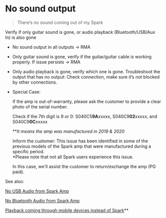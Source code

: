 # No sound output
> There’s no sound coming out of my Spark

Verify if only guitar sound is gone, or audio playback (Bluetooth/USB/Aux In) is also gone

-   No sound output in all outputs -> RMA
  
-   Only guitar sound is gone, verify if the guitar/guitar cable is working properly. If issue persists -> RMA
  
-   Only audio playback is gone, verify which one is gone. Troubleshoot the output that has no output: Check connection, make sure it’s not blocked by other connections.

  
  
  
- Special Case:

    If the amp is out-of-warranty, please ask the customer to provide a clear photo of the serial number.
  
    Check if the 7th digit is 9 or 0:
    S040C5**9A**xxxxx, S040C9**02**xxxxx, and S040C9**0C**xxxxx
    
    ***It means the amp was manufactured in 2019 & 2020*
  
    Inform the customer:
      This issue has been identified in some of the previous models of the Spark amp that were manufactured during a specific period.   
      *Please note that not all Spark users experience this issue.
  
    In this case, we'll assist the customer to return/exchange the amp (PG paid).


See also:  

[No USB Audio from Spark Amp](https://help.positivegrid.com/hc/en-us/articles/8280404570253-No-USB-Audio-from-Spark-Amp)

[No Bluetooth Audio from Spark Amp](https://help.positivegrid.com/hc/en-us/articles/8280403753229-No-Bluetooth-Audio-from-Spark-Amp)

[Playback coming through mobile devices instead of Spark](https://help.positivegrid.com/hc/en-us/articles/8140215334541-Playback-coming-through-mobile-devices-instead-of-Spark)**